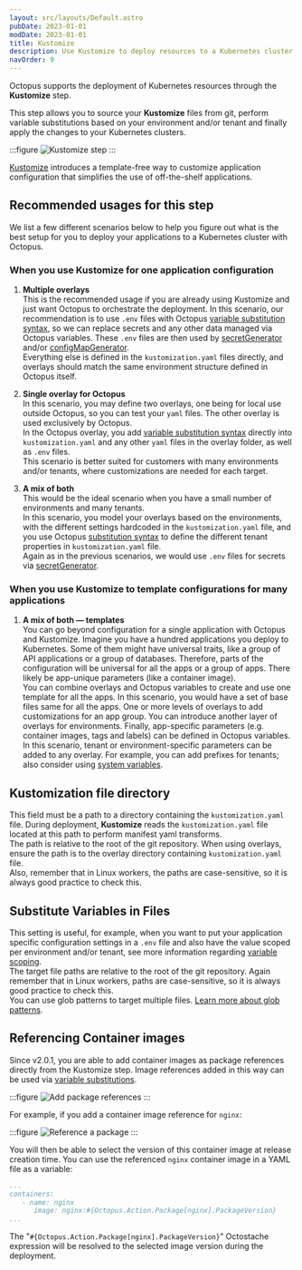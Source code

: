 ```yaml
---
layout: src/layouts/Default.astro
pubDate: 2023-01-01
modDate: 2023-01-01
title: Kustomize  
description: Use Kustomize to deploy resources to a Kubernetes cluster.
navOrder: 9
---
```


Octopus supports the deployment of Kubernetes resources through the **Kustomize** step.

This step allows you to source your **Kustomize** files from git, perform variable substitutions based on your environment and/or tenant and finally apply the changes to your Kubernetes clusters.

:::figure
![Kustomize step](/docs/deployments/kubernetes/kustomize/kustomise-step.png)
:::

[Kustomize](https://kustomize.io) introduces a template-free way to customize application configuration that simplifies the use of off-the-shelf applications.

## Recommended usages for this step

We list a few different scenarios below to help you figure out what is the best setup for you to deploy your applications to a Kubernetes cluster with Octopus.

### When you use Kustomize for one application configuration

1. **Multiple overlays**  
   This is the recommended usage if you are already using Kustomize and just want Octopus to orchestrate the deployment.
   In this scenario, our recommendation is to use `.env` files with Octopus [variable substitution syntax](/docs/projects/variables/variable-substitutions), so we can replace secrets and any other data managed via Octopus variables. These `.env` files are then used by [secretGenerator](https://kubectl.docs.kubernetes.io/references/kustomize/builtins/#_secretgenerator_) and/or [configMapGenerator](https://kubectl.docs.kubernetes.io/references/kustomize/builtins/#_configmapgenerator_).  
   Everything else is defined in the `kustomization.yaml` files directly, and overlays should match the same environment structure defined in Octopus itself. 

2. **Single overlay for Octopus**  
   In this scenario, you may define two overlays, one being for local use outside Octopus, so you can test your `yaml` files. The other overlay is used exclusively by Octopus.  
   In the Octopus overlay, you add [variable substitution syntax](/docs/projects/variables/variable-substitutions) directly into `kustomization.yaml` and any other `yaml` files in the overlay folder, as well as `.env` files.  
   This scenario is better suited for customers with many environments and/or tenants, where customizations are needed for each target.

3. **A mix of both**  
   This would be the ideal scenario when you have a small number of environments and many tenants.  
   In this scenario, you model your overlays based on the environments, with the different settings hardcoded in the `kustomization.yaml` file, and you use Octopus [substitution syntax](/docs/projects/variables/variable-substitutions) to define the different tenant properties in `kustomization.yaml` file.  
   Again as in the previous scenarios, we would use `.env` files for secrets via [secretGenerator](https://kubectl.docs.kubernetes.io/references/kustomize/builtins/#_secretgenerator_).

### When you use Kustomize to template configurations for many applications

1. **A mix of both — templates**  
   You can go beyond configuration for a single application with Octopus and Kustomize. Imagine you have a hundred applications you deploy to Kubernetes. Some of them might have universal traits, like a group of API applications or a group of databases. Therefore, parts of the configuration will be universal for all the apps or a group of apps. There likely be app-unique parameters (like a container image).  
   You can combine overlays and Octopus variables to create and use one template for all the apps. In this scenario, you would have a set of base files same for all the apps. One or more levels of overlays to add customizations for an app group. You can introduce another layer of overlays for environments. Finally, app-specific parameters (e.g. container images, tags and labels) can be defined in Octopus variables.  
   In this scenario, tenant or environment-specific parameters can be added to any overlay. For example, you can add prefixes for tenants; also consider using [system variables](/docs/projects/variables/system-variables).

## Kustomization file directory

This field must be a path to a directory containing the `kustomization.yaml` file.
During deployment, **Kustomize** reads the `kustomization.yaml` file located at this path to perform manifest yaml transforms.  
The path is relative to the root of the git repository.
When using overlays, ensure the path is to the overlay directory containing `kustomization.yaml` file.  
Also, remember that in Linux workers, the paths are case-sensitive, so it is always good practice to check this. 

## Substitute Variables in Files

This setting is useful, for example, when you want to put your application specific configuration settings in a `.env` file and also have the value scoped per environment and/or tenant, see more information regarding [variable scoping](/docs/projects/variables#scoping-variables).  
The target file paths are relative to the root of the git repository.
Again remember that in Linux workers, paths are case-sensitive, so it is always good practice to check this.  
You can use glob patterns to target multiple files. [Learn more about glob patterns](/docs/deployments/kubernetes/glob-patterns).

## Referencing Container images

Since v2.0.1, you are able to add container images as package references directly from the Kustomize step. Image references added in this way can be used via [variable substitutions](/docs/projects/variables/variable-substitutions).

:::figure
![Add package references](/docs/deployments/kubernetes/kustomize/referenced-packages.png)
:::

For example, if you add a container image reference for `nginx`:

:::figure
![Reference a package](/docs/deployments/kubernetes/kustomize/reference-a-package.png)
:::

You will then be able to select the version of this container image at release creation time. You can use the referenced `nginx` container image in a YAML file as a variable:

```yaml
...
containers:
   - name: nginx 
      image: nginx:#{Octopus.Action.Package[nginx].PackageVersion}
...
```

The "`#{Octopus.Action.Package[nginx].PackageVersion}`" Octostache expression will be resolved to the selected image version during the deployment.

